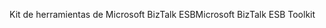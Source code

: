 <span data-ttu-id="4543b-101">Kit de herramientas de Microsoft BizTalk ESB</span><span class="sxs-lookup"><span data-stu-id="4543b-101">Microsoft BizTalk ESB Toolkit</span></span>